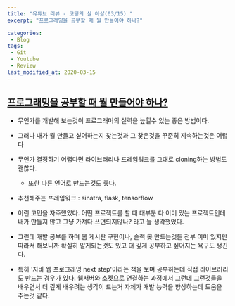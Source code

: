 ```yaml
---
title: "유튜브 리뷰 - 코딩의 실 아샬(03/15) "
excerpt: "프로그래밍을 공부할 때 뭘 만들어야 하나?"

categories:
 - Blog
tags:
 - Git
 - Youtube
 - Review
last_modified_at: 2020-03-15
---
```




## [프로그래밍을 공부할 때 뭘 만들어야 하나?](https://youtu.be/On8REbDpCiw)

* 무언가를 개발해 보는것이 프로그래머의 실력을 높힐수 있는 좋은 방법이다.
* 그러나 내가 뭘 만들고 싶어하는지 찾는것과 그 찾은것을 꾸준히 지속하는것은 어렵다
* 무언가 결정하기 어렵다면 라이브러리나 프레임워크를 그대로 cloning하는 방법도 괜찮다.
  * 또한 다른 언어로 만드는것도 좋다.
* 추천해주는 프레임워크 : sinatra, flask, tensorflow



* 이런 고민을 자주했었다. 어떤 프로젝트를 할 때 대부분 다 이미 있는 프로젝트인데 내가 만들지 않고 그냥 가져다 쓰면되지않나? 라고 늘 생각했었다.
* 그런데 개발 공부를 하며 웹 게시판 구현이나, 슬랙 봇 만드는것들 전부 이미 있지만 따라서 해보니까 확실히 알게되는것도 있고 더 깊게 공부하고 싶어지는 욕구도 생긴다.
* 특히 '자바 웹 프로그래밍 next step'이라는 책을 보며 공부하는데 직접 라이브러리도 만드는 경우가 있다. 웹서버와 소켓으로 연결하는 과정에서 그런데 그런것들을 배우면서 더 깊게 배우려는 생각이 드는거 자체가 개발 능력을 향상하는데 도움을 주는것 같다.